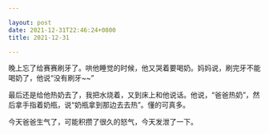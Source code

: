 ```yaml
---

layout: post
date: 2021-12-31T22:46:24+0800
title: 2021-12-31

---
```


晚上忘了给赛赛刷牙了。哄他睡觉的时候，他又哭着要喝奶。妈妈说，刷完牙不能喝奶了，他说“没有刷牙~~”

最后还是给他热奶去了，我把水烧着，又到床上和他说话。他说，“爸爸热奶”，然后拿手指着奶瓶，说“奶瓶拿到那边去去热”。懂的可真多。

今天爸爸生气了，可能积攒了很久的怒气，今天发泄了一下。
